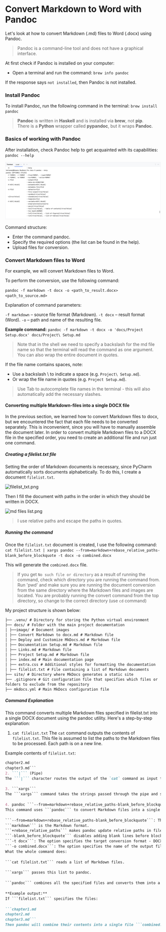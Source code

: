 # Convert Markdown to Word with Pandoc
Let's look at how to convert Markdown (.md) files to Word (.docx) using Pandoc.

> Pandoc is a command-line tool and does not have a graphical interface.

At first check if Pandoc is installed on your computer:

   - Open a terminal and run the command: ```brew info pandoc```

If the response says ```not installed```, then Pandoc is not installed.

### Install Pandoc
To install Pandoc, run the following command in the terminal: ```brew install pandoc```

> **Pandoc** is written in **Haskell** and is installed via **brew**, not **pip**.   
> There is a **Python** wrapper called **pypandoc**, but it wraps **Pandoc**.

### Basics of working with Pandoc
After installation, check Pandoc help to get acquainted with its capabilities: ```pandoc --help```

![pandoc --help result.png](image/pandoc/pandoc%20--help%20result.png)

Command structure:

* Enter the command pandoc.
* Specify the required options (the list can be found in the help).
* Upload files for conversion.

### Convert Markdown files to Word
For example, we will convert Markdown files to Word.

To perform the conversion, use the following command:

```pandoc -f markdown -t docx -o <path_to_result.docx> <path_to_source.md>```

Explanation of command parameters:

```-f markdown``` – source file format (Markdown).
```-t docx``` – result format (Word).
```-o``` – path and name of the resulting file.

**Example command:**
```pandoc -f markdown -t docx -o 'docs/Project Setup.docx' docs/Project\ Setup.md```

> Note that in the shell we need to specify a backslash for the md file name so that the terminal will read the command as one argument. You can also wrap the entire document in quotes.

If the file name contains spaces, note:

* Use a backslash \ to indicate a space (e.g. ```Project\ Setup.md```).
* Or wrap the file name in quotes (e.g. ```Project Setup.md```).

> Use Tab to autocomplete file names in the terminal - this will also automatically add the necessary slashes.

#### Converting multiple Markdown-files into a single DOCX file

In the previous section, we learned how to convert Markdown files to docx, but we encountered the fact that each file needs to be converted separately. This is inconvenient, since you will have to manually assemble the document later.
In order to convert multiple Markdown files to a DOCX file in the specified order, you need to create an additional file and run just one command.

##### Creating a filelist.txt file

Setting the order of Markdown documents is necessary, since PyCharm automatically sorts documents alphabetically. To do this, I create a document `filelist.txt`.

![filelist_txt.png](image/From%20md%20to%20docx/filelist_txt.png)

Then I fill the document with paths in the order in which they should be written in DOCX.

![md files list.png](image/From%20md%20to%20docx/md%20files%20list.png)

> I use relative paths and escape the paths in quotes.

##### Running the command

Once the `filelist.txt` document is created, I use the following command: ```cat filelist.txt | xargs pandoc --from=markdown+rebase_relative_paths-blank_before_blockquote -t ​​docx -o combined.docx```

This will generate the `combined.docx` file.

> If you get `No such file or directory` as a result of running the command, check which directory you are running the command from. Run 'pwd' and make sure you are running the document conversion from the same directory where the Markdown files and images are located.
> You are probably running the convert command from the top directory, so change to the correct directory (use `cd` command)

My project structure is shown below:

```how-to-create-web-docs/
├── .venv/ # Directory for storing the Python virtual environment
├── docs/ # Folder with the main project documentation
│ ├──image/ # Document images
│ ├── Convert Markdown to docx.md # Markdown file
│ ├── Deploy and Customize MkDocs.md # Markdown file
│ ├── Documentation Setup.md # Markdown file
│ ├── Links.md # Markdown file
│ ├── Project Setup.md # Markdown file
│ ├── index.md # Main documentation page
│ ├── extra.css # Additional styles for formatting the documentation
│ ├── filelist.txt # File containing a list of Markdown documents
├── site/ # Directory where MkDocs generates a static site
├── .gitignore # Git configuration file that specifies which files or folders to exclude from the repository
├── mkdocs.yml # Main MkDocs configuration file
```

##### Command Explanation
This command converts multiple Markdown files specified in filelist.txt into a single DOCX document using the pandoc utility. Here's a step-by-step explanation:

1. ```cat filelist.txt```
The ```cat``` command outputs the contents of ```filelist.txt```. This file is assumed to list the paths to the Markdown files to be processed. Each path is on a new line.

Example contents of ```filelist.txt```:

```chapter1.md
chapter2.md
chapter3.md```
2. ```|``` (Pipe)
The ```|``` character routes the output of the `cat` command as input to the next command (`xargs`).

3. ```xargs```
The ```xargs``` command takes the strings passed through the pipe and substitutes them as arguments to the pandoc command. This allows each of the specified files to be processed.

4. pandoc ```--from=markdown+rebase_relative_paths-blank_before_blockquote -t docx -o combined.docx```
This command uses ```pandoc``` to convert Markdown files into a single DOCX document. Let's look at pandoc's arguments:

```--from=markdown+rebase_relative_paths-blank_before_blockquote```: The option specifies the format of the input files.
```markdown``` is the Markdown format.
```+rebase_relative_paths``` makes pandoc update relative paths in files.
```-blank_before_blockquote``` disables adding blank lines before blockquotes.
```-t docx```: The option specifies the target conversion format - DOCX (Microsoft Word).
```-o combined.docx```: The option specifies the name of the output file (combined.docx).
What the whole command does:

```cat filelist.txt``` reads a list of Markdown files.

```xargs``` passes this list to pandoc.

```pandoc``` combines all the specified files and converts them into a single DOCX file.

**Example output:**
If ```filelist.txt``` specifies the files:

```chapter1.md
chapter2.md
chapter3.md```
Then pandoc will combine their contents into a single file ```combined.docx```.
